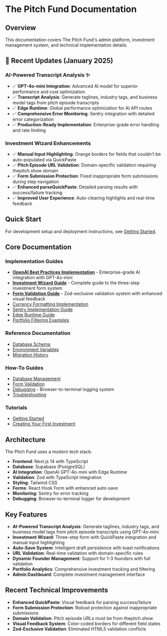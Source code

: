 # The Pitch Fund Documentation

## Overview

This documentation covers The Pitch Fund's admin platform, investment management system, and technical implementation details.

## 🎯 **Recent Updates (January 2025)**

### **AI-Powered Transcript Analysis** ✨
- ✅ **GPT-4o-mini Integration**: Advanced AI model for superior performance and cost optimization
- ✅ **Transcript Analysis**: Generate taglines, industry tags, and business model tags from pitch episode transcripts
- ✅ **Edge Runtime**: Global performance optimization for AI API routes
- ✅ **Comprehensive Error Monitoring**: Sentry integration with detailed error categorization
- ✅ **Production-Ready Implementation**: Enterprise-grade error handling and rate limiting

### **Investment Wizard Enhancements**
- ✅ **Manual Input Highlighting**: Orange borders for fields that couldn't be auto-populated via QuickPaste
- ✅ **Pitch Episode URL Validation**: Domain-specific validation requiring thepitch.show domain
- ✅ **Form Submission Protection**: Fixed inappropriate form submissions during step navigation
- ✅ **Enhanced parseQuickPaste**: Detailed parsing results with success/failure tracking
- ✅ **Improved User Experience**: Auto-clearing highlights and real-time feedback

## Quick Start

For development setup and deployment instructions, see [Getting Started](tutorials/getting-started.md).

## Core Documentation

### Implementation Guides
- [**OpenAI Best Practices Implementation**](OPENAI_BEST_PRACTICES_IMPLEMENTATION.md) - Enterprise-grade AI integration with GPT-4o-mini
- [**Investment Wizard Guide**](INVESTMENT_WIZARD_GUIDE.md) - Complete guide to the three-step investment form system
- [**Form Validation Guide**](FORM_VALIDATION_GUIDE.md) - Zod-exclusive validation system with enhanced visual feedback
- [Currency Formatting Implementation](CURRENCY_FORMATTING_IMPLEMENTATION.md)
- [Sentry Implementation Guide](SENTRY_IMPLEMENTATION_GUIDE.md)
- [Edge Runtime Guide](EDGE_RUNTIME_GUIDE.md)
- [Portfolio Filtering Examples](PORTFOLIO_FILTERING_EXAMPLES.md)

### Reference Documentation
- [Database Schema](reference/database-schema.md)
- [Environment Variables](reference/environment-variables.md)
- [Migration History](reference/migration-history.md)

### How-To Guides
- [Database Management](how-to/database-management.md)
- [Form Validation](how-to/form-validation.md)
- [Debugging](how-to/debugging.md) - Browser-to-terminal logging system
- [Troubleshooting](how-to/troubleshooting.md)

### Tutorials
- [Getting Started](tutorials/getting-started.md)
- [Creating Your First Investment](tutorials/creating-first-investment.md)

## Architecture

The Pitch Fund uses a modern tech stack:
- **Frontend**: Next.js 14 with TypeScript
- **Database**: Supabase (PostgreSQL)
- **AI Integration**: OpenAI GPT-4o-mini with Edge Runtime
- **Validation**: Zod with TypeScript integration
- **Styling**: Tailwind CSS
- **Forms**: React Hook Form with enhanced auto-save
- **Monitoring**: Sentry for error tracking
- **Debugging**: Browser-to-terminal logger for development

## Key Features

- **AI-Powered Transcript Analysis**: Generate taglines, industry tags, and business model tags from pitch episode transcripts using GPT-4o-mini
- **Investment Wizard**: Three-step form with QuickPaste integration and manual input highlighting
- **Auto-Save System**: Intelligent draft persistence with toast notifications
- **URL Validation**: Real-time validation with domain-specific rules
- **Dynamic Founder Management**: Support for 1-3 founders with full validation
- **Portfolio Analytics**: Comprehensive investment tracking and filtering
- **Admin Dashboard**: Complete investment management interface

## Recent Technical Improvements

- **Enhanced QuickPaste**: Visual feedback for parsing success/failure
- **Form Submission Protection**: Robust protection against inappropriate submissions  
- **Domain Validation**: Pitch episode URLs must be from thepitch.show
- **Visual Feedback System**: Color-coded borders for different field states
- **Zod-Exclusive Validation**: Eliminated HTML5 validation conflicts 